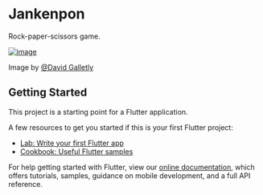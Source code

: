 # Jankenpon

Rock-paper-scissors game.

[![image](https://images.squarespace-cdn.com/content/v1/5092652be4b0979eac797709/1540393791656-HBT8ULVTBA6WWJULU5TH/ke17ZwdGBToddI8pDm48kMMrhUZ3rQXTcnRxiSGi1G17gQa3H78H3Y0txjaiv_0fDoOvxcdMmMKkDsyUqMSsMWxHk725yiiHCCLfrh8O1z5QHyNOqBUUEtDDsRWrJLTmaUzSiviepfuOufnJa7SEDRKl7z_LUwe8cDB0iQ_YpMlSenNy3wuK8-Q9DCm8gcSo/rock-paper-scissors-web.jpg?format=750w)](https://davidgalletly.com/shop/rock-paper-scissors)

Image by [@David Galletly](https://davidgalletly.com/about)


## Getting Started

This project is a starting point for a Flutter application.

A few resources to get you started if this is your first Flutter project:

- [Lab: Write your first Flutter app](https://flutter.dev/docs/get-started/codelab)
- [Cookbook: Useful Flutter samples](https://flutter.dev/docs/cookbook)

For help getting started with Flutter, view our
[online documentation](https://flutter.dev/docs), which offers tutorials,
samples, guidance on mobile development, and a full API reference.
